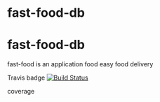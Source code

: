 # fast-food-db

# fast-food-db
fast-food is an application food easy food delivery

Travis badge      [![Build Status](https://travis-ci.org/akram256/fast-food-db.svg?branch=orders)](https://travis-ci.org/akram256/fast-food-db)

coverage   
